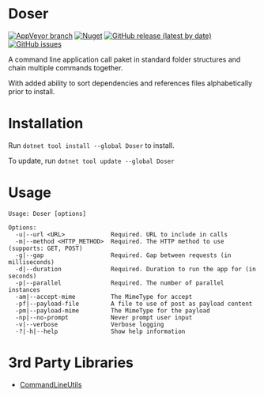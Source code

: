 # Doser

[![AppVeyor branch](https://img.shields.io/appveyor/ci/blythmeister/doser)](https://ci.appveyor.com/project/BlythMeister/Doser)
[![Nuget](https://img.shields.io/nuget/v/doser)](https://www.nuget.org/packages/Doser/)
[![GitHub release (latest by date)](https://img.shields.io/github/v/release/BlythMeister/Doser)](https://github.com/BlythMeister/Doser/releases/latest)
[![GitHub issues](https://img.shields.io/github/issues-raw/blythmeister/doser)](https://github.com/BlythMeister/Doser/issues)

A command line application call paket in standard folder structures and chain multiple commands together.

With added ability to sort dependencies and references files alphabetically prior to install.

# Installation

Run `dotnet tool install --global Doser` to install.

To update, run `dotnet tool update --global Doser`

# Usage

```
Usage: Doser [options]

Options:
  -u|--url <URL>             Required. URL to include in calls
  -m|--method <HTTP_METHOD>  Required. The HTTP method to use (supports: GET, POST)
  -g|--gap                   Required. Gap between requests (in milliseconds)
  -d|--duration              Required. Duration to run the app for (in seconds)
  -p|--parallel              Required. The number of parallel instances
  -am|--accept-mime          The MimeType for accept
  -pf|--payload-file         A file to use of post as payload content
  -pm|--payload-mime         The MimeType for the payload
  -np|--no-prompt            Never prompt user input
  -v|--verbose               Verbose logging
  -?|-h|--help               Show help information
```

# 3rd Party Libraries

* [CommandLineUtils](https://github.com/natemcmaster/CommandLineUtils)

